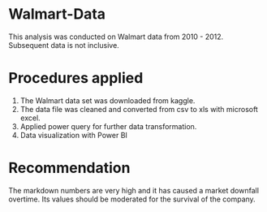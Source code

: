 # Walmart-Data
This analysis was conducted on Walmart data from 2010 - 2012. Subsequent data is not inclusive.

# Procedures applied
1. The Walmart data set was downloaded from kaggle.
2. The data file was cleaned and converted from csv to xls with microsoft excel.
3. Applied power query for further data transformation.
4. Data visualization with Power BI

# Recommendation
The markdown numbers are very high and it has caused a market downfall overtime. Its values should be moderated for the survival of the company.
